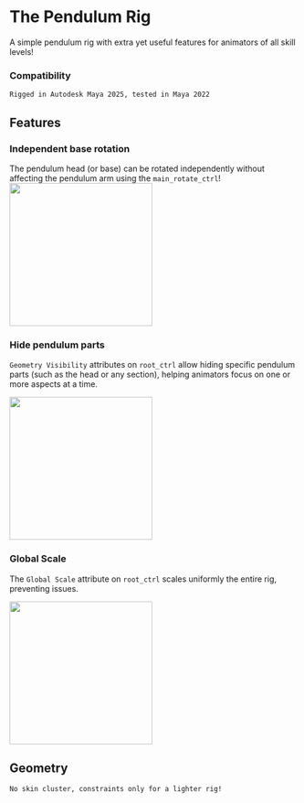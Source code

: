 # The Pendulum Rig
A simple pendulum rig with extra yet useful features for animators of all skill levels!

### Compatibility

```
Rigged in Autodesk Maya 2025, tested in Maya 2022
```

## Features

### Independent base rotation
The pendulum head (or base) can be rotated independently without affecting the pendulum arm using the ``main_rotate_ctrl``!
<img src="https://github.com/user-attachments/assets/73b88325-da2c-45e3-8798-93921e22f30e" width="250" height="250">

### Hide pendulum parts
``Geometry Visibility`` attributes on ``root_ctrl`` allow hiding specific pendulum parts (such as the head or any section), helping animators focus on one or more aspects at a time.

<img src="https://github.com/user-attachments/assets/f28d4099-b698-471a-866a-2e269267639e" width="250" height="250">


### Global Scale
The ``Global Scale`` attribute on ``root_ctrl`` scales uniformly the entire rig, preventing issues.

<img src="https://github.com/user-attachments/assets/fbb68ddd-0929-4fae-8688-b3f8d8f3cd9f" width="250" height="250">


## Geometry

```
No skin cluster, constraints only for a lighter rig!
```

